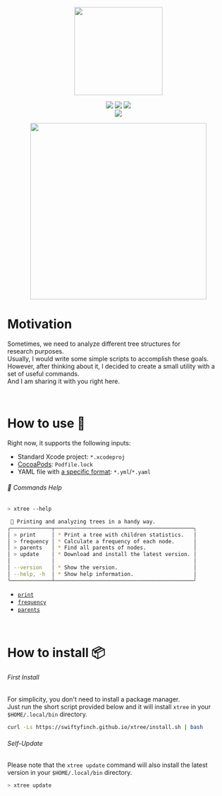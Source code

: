 <div align="center">
  <br />
  <picture>
    <source media="(prefers-color-scheme: dark)" srcset="https://github.com/swiftyfinch/xtree-staging/assets/64660122/72ad45fc-6f5b-4601-918a-f720dea97372" width=200>
    <source media="(prefers-color-scheme: light)" srcset="https://github.com/swiftyfinch/xtree-staging/assets/64660122/cbe39ab2-3ad7-465c-9097-f30ccd52e2cb" width=200>
    <img src="https://user-images.githubusercontent.com/25423296/163456779-a8556205-d0a5-45e2-ac17-42d089e3c3f8.png">
  </picture>
  <p align="center">
    <img src="https://img.shields.io/badge/Platform-macOS-2679eb" />
    <img src="https://img.shields.io/badge/Swift-5.10-ea5a44" />
    <img src="https://komarev.com/ghpvc/?username=swiftyfinch-xtree&label=Views&format=true&base=0" />
    <br />
    <img src="https://img.shields.io/badge/Press_★_to_pay_respects-fff?logo=github&logoColor=black" />
  </p>
</div>

<p align="center">
  <img src="https://github.com/swiftyfinch/xtree-staging/assets/64660122/a690f33c-34de-40a2-8ac5-24a9dfb9623f" width=400>
</p>

# Motivation

Sometimes, we need to analyze different tree structures for research purposes.\
Usually, I would write some simple scripts to accomplish these goals.\
However, after thinking about it, I decided to create a small utility with a set of useful commands.\
And I am sharing it with you right here.

<br>

# How to use 🌳

Right now, it supports the following inputs:
- Standard Xcode project: `*.xcodeproj`
- [CocoaPods](https://cocoapods.org): `Podfile.lock`
- YAML file with [a specific format](docs/inputs/yaml.md): `*.yml`/`*.yaml`

###### 📖 Commands Help
```sh
> xtree --help

 🌳 Printing and analyzing trees in a handy way.
╭─────────────┬────────────────────────────────────────────╮
│ > print     │ * Print a tree with children statistics.   │
│ > frequency │ * Calculate a frequency of each node.      │
│ > parents   │ * Find all parents of nodes.               │
│ > update    │ * Download and install the latest version. │
│             │                                            │
│ --version   │ * Show the version.                        │
│ --help, -h  │ * Show help information.                   │
╰─────────────┴────────────────────────────────────────────╯
```
- [`print`](docs/commands-help/print.md)
- [`frequency`](docs/commands-help/frequency.md)
- [`parents`](docs/commands-help/parents.md)

<br>

# How to install 📦

###### First Install

For simplicity, you don't need to install a package manager.\
Just run the short script provided below and it will install `xtree` in your `$HOME/.local/bin` directory.
```sh
curl -Ls https://swiftyfinch.github.io/xtree/install.sh | bash
```

###### Self-Update

Please note that the `xtree update` command will also install the latest version in your `$HOME/.local/bin` directory.
```sh
> xtree update
```
